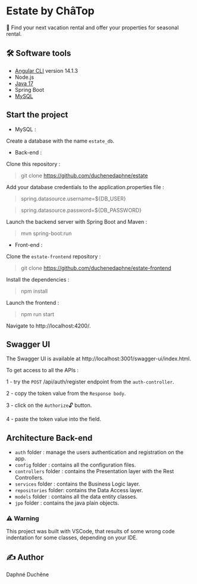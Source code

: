 # Estate by ChâTop

🏡 Find your next vacation rental and offer your properties for seasonal rental.

## 🛠 Software tools

- [Angular CLI](https://github.com/angular/angular-cli) version 14.1.3
- Node.js
- [Java 17](https://www.oracle.com/java/technologies/downloads/)
- Spring Boot
- [MySQL](https://www.mysql.com/fr/downloads/)

## Start the project

- MySQL :

Create a database with the name `estate_db`.

- Back-end :  

Clone this repository :
> git clone https://github.com/duchenedaphne/estate

Add your database credentials to the application.properties file :
>spring.datasource.username=${DB_USER}

>spring.datasource.password=${DB_PASSWORD}

Launch the backend server with Spring Boot and Maven :  
> mvn spring-boot:run

- Front-end :

Clone the `estate-frontend` repository :
> git clone https://github.com/duchenedaphne/estate-frontend

Install the dependencies :

> npm install

Launch the frontend :

> npm run start

Navigate to http://localhost:4200/.

## Swagger UI

The Swagger UI is available at http://localhost:3001/swagger-ui/index.html.

To get access to all the APIs :

1 - try the `POST` /api/auth/register endpoint from the `auth-controller`.

2 - copy the token value from the `Response body`.

3 - click on the `Authorize`🔓 button.

4 - paste the token value into the field.

## Architecture Back-end

- `auth` folder : manage the users authentication and registration on the app.
- `config` folder : contains all the configuration files.
- `controllers` folder : contains the Presentation layer with the Rest Controllers.
- `services` folder : contains the Business Logic layer. 
- `repositories` folder: contains the Data Access layer.
- `models` folder : contains all the data entity classes.
- `jpo` folder : contains the java plain objects.

### ⚠ Warning
This project was built with VSCode,
that results of some wrong code indentation for some classes, depending on your IDE.

## ✍ Author
Daphné Duchêne
